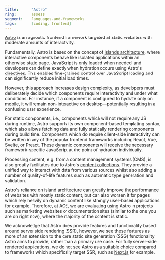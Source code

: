 ```yaml
---
title:      "Astro"
ring:       assess
segment:    languages-and-frameworks
tags:       [coding, frontend]
---
```


[Astro](https://astro.build/) is an agnostic frontend framework targeted at static websites with moderate amounts of interactivity.

Fundamentally, Astro is based on the concept of [islands architecture](/methods-and-patterns/islands-architecture/), where interactive components behave like isolated applications within an otherwise static page. JavaScript is only loaded when needed, and developers can define exactly when hydration occurs using Astro's [directives](https://docs.astro.build/en/reference/directives-reference/). This enables fine-grained control over JavaScript loading and can significantly reduce initial load times.

However, this approach increases design complexity, as developers must deliberately decide which components require interactivity and under what conditions. For instance, if a component is configured to hydrate only on mobile, it will remain non-interactive on desktop—potentially resulting in a confusing user experience.

For static components, i.e., components which will not require any JS during runtime, Astro supports its own component-based templating syntax, which also allows fetching data and fully statically rendering components during build time. Components which do require client-side interactivity can be written in any of the popular frontend frameworks including React, Vue, Svelte, or Preact. These dynamic components will receive the necessary framework-specific JavaScript at the point of hydration individually.

Processing content, e.g. from a content management systems (CMS), is also greatly facilitates due to Astro's [content collections](https://docs.astro.build/en/guides/content-collections). They provide a unified way to interact with data from various sources whilst also adding a number of quality-of-life features such as automatic type generation and validation.

Astro's reliance on island architecture can greatly improve the performance of websites with mostly static content, but can also worsen it for pages which rely heavily on dynamic content like strongly user-based applications for example. Therefore, at AOE, we are evaluating using Astro in projects such as marketing websites or documentation sites (similar to the one you are on right now), where the majority of the content is static.

We acknowledge that Astro does provide features and functionality based around server side rendering (SSR), however, we see these features as more of an extension to the core static site generation (SSG) functionality Astro aims to provide, rather than a primary use case. For fully server-side rendered applications, we do not see Astro as a suitable choice compared to frameworks which specifically target SSR, such as [Next.js](/languages-and-frameworks/next-js/) for example.
